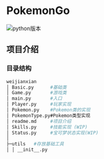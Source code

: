 # PokemonGo

![python版本](https://img.shields.io/badge/Python-3.11.4-blue)

## 项目介绍

### 目录结构

```bash
weijianxian
│ Basic.py      #基础类
│ Game.py       #游戏类
│ main.py       #入口
│ Player.py     #玩家实现
│ Pokemon.py    #Pokemon类的实现
│ PokemonType.py#Pokemon类型实现
│ readme.md     #项目介绍
│ Skills.py     #技能实现 (WIP)
│ Status.py     #宝可梦状态实现(WIP)
│
├─utils   #存放基础工具
│ │ __init__.py

```
